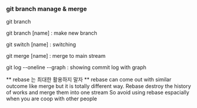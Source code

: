 ### git branch manage & merge

git branch

git branch [name] : make new branch

git switch [name] : switching

git merge [name] : merge to main stream

git log --oneline --graph : showing commit log with graph

** rebase 는 최대한 활용하지 말자 **
rebase can come out with similar outcome like merge but it is totally different way. 
Rebase destroy the history of works and merge them into one stream
So avoid using rebase espacially when you are coop with other people